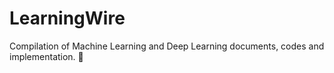 # LearningWire
Compilation of Machine Learning and Deep Learning documents, codes and implementation. 🤖
